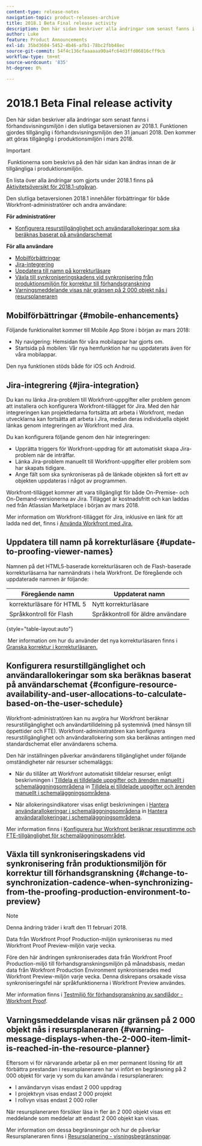 ```yaml
---
content-type: release-notes
navigation-topic: product-releases-archive
title: 2018.1 Beta Final release activity
description: Den här sidan beskriver alla ändringar som senast fanns i förhandsvisningsmiljön i den slutliga betaversionen av 2018.1. Funktionen gjordes tillgänglig i förhandsvisningsmiljön den 31 januari 2018. Den kommer att göras tillgänglig i produktionsmiljön i mars 2018.
author: Luke
feature: Product Announcements
exl-id: 35bd3604-5452-4b46-afb1-78bc2fbb48ec
source-git-commit: 54f4c136cfaaaaaa90a4fc64d3ffd06816cff9cb
workflow-type: tm+mt
source-wordcount: '835'
ht-degree: 0%

---
```


# 2018.1 Beta Final release activity

Den här sidan beskriver alla ändringar som senast fanns i förhandsvisningsmiljön i den slutliga betaversionen av 2018.1. Funktionen gjordes tillgänglig i förhandsvisningsmiljön den 31 januari 2018. Den kommer att göras tillgänglig i produktionsmiljön i mars 2018.

>[!IMPORTANT]
>
> Funktionerna som beskrivs på den här sidan kan ändras innan de är tillgängliga i produktionsmiljön.

En lista över alla ändringar som gjorts under 2018.1 finns på  [Aktivitetsöversikt för 2018.1-utgåvan](../../../../product-announcements/product-releases/quarterly-release-archive/2018.1-release-activity/2018.1-release-activity-overview.md).

Den slutliga betaversionen 2018.1 innehåller förbättringar för både Workfront-administratörer och andra användare:

**För administratörer**

* [Konfigurera resurstillgänglighet och användarallokeringar som ska beräknas baserat på användarschemat](#configure-resource-availability-and-user-allocations-to-calculate-based-on-the-user-schedule)

**För alla användare**

* [Mobilförbättringar](#mobile-enhancements)
* [Jira-integrering](#jira-integration)
* [Uppdatera till namn på korrekturläsare](#update-to-proofing-viewer-names)
* [Växla till synkroniseringskadens vid synkronisering från produktionsmiljön för korrektur till förhandsgranskning](#change-to-synchronization-cadence-when-synchronizing-from-the-proofing-production-environment-to-preview)
* [Varningsmeddelande visas när gränsen på 2 000 objekt nås i resursplaneraren](#warning-message-displays-when-the-2-000-item-limit-is-reached-in-the-resource-planner)

## Mobilförbättringar {#mobile-enhancements}

Följande funktionalitet kommer till Mobile App Store i början av mars 2018:

* Ny navigering: Hemsidan för våra mobilappar har gjorts om.
* Startsida på mobilen: Vår nya hemfunktion har nu uppdaterats även för våra mobilappar.

Den nya funktionen stöds både för iOS och Android.

## Jira-integrering {#jira-integration}

Du kan nu länka Jira-problem till Workfront-uppgifter eller problem genom att installera och konfigurera Workfront-tillägget för Jira. Med den här integreringen kan projektledarna fortsätta att arbeta i Workfront, medan utvecklarna kan fortsätta att arbeta i Jira, medan deras individuella objekt länkas genom integreringen av Workfront med Jira.

Du kan konfigurera följande genom den här integreringen:

* Upprätta triggers för Workfront-uppdrag för att automatiskt skapa Jira-problem när de inträffar.
* Länka Jira-problem manuellt till Workfront-uppgifter eller problem som har skapats tidigare.
* Ange fält som ska synkroniseras på de länkade objekten så fort ett av objekten uppdateras i något av programmen.

Workfront-tillägget kommer att vara tillgängligt för både On-Premise- och On-Demand-versionerna av Jira. Tillägget är kostnadsfritt och kan laddas ned från Atlassian Marketplace i början av mars 2018.

Mer information om Workfront-tillägget för Jira, inklusive en länk för att ladda ned det, finns i [Använda Workfront med Jira.](https://support.workfront.com/hc/en-us/sections/115001130053)

## Uppdatera till namn på korrekturläsare {#update-to-proofing-viewer-names}

Namnen på det HTML5-baserade korrekturläsaren och de Flash-baserade korrekturläsarna har namnändrats i hela Workfront. De föregående och uppdaterade namnen är följande: 

| **Föregående namn** | **Uppdaterat namn** |
|---|---|
| korrekturläsare för HTML 5 | Nytt korrekturläsare |
| Språkkontroll för Flash | Språkkontroll för äldre användare |

{style=&quot;table-layout:auto&quot;}

 Mer information om hur du använder det nya korrekturläsaren finns i [Granska korrektur i korrekturläsaren.](https://support.workfront.com/hc/en-us/sections/115000275214)

## Konfigurera resurstillgänglighet och användarallokeringar som ska beräknas baserat på användarschemat {#configure-resource-availability-and-user-allocations-to-calculate-based-on-the-user-schedule}

Workfront-administratören kan nu avgöra hur Workfront beräknar resurstillgänglighet och användartilldelning på systemnivå (med hänsyn till öppettider och FTE). Workfront-administratören kan konfigurera resurstillgänglighet och användarallokering som ska beräknas antingen med standardschemat eller användarens schema.

Den här inställningen påverkar användarens tillgänglighet under följande omständigheter när resurser schemaläggs:

* När du tillåter att Workfront automatiskt tilldelar resurser, enligt beskrivningen i [Tilldela ej tilldelade uppgifter och ärenden manuellt i schemaläggningsområdena](../../../../resource-mgmt/resource-scheduling/manually-assign-items-scheduling-areas.md) in [Tilldela ej tilldelade uppgifter och ärenden manuellt i schemaläggningsområdena](../../../../resource-mgmt/resource-scheduling/manually-assign-items-scheduling-areas.md).

* När allokeringsindikatorer visas enligt beskrivningen i [Hantera användarallokeringar i schemaläggningsområdena](../../../../resource-mgmt/resource-scheduling/manage-allocations-scheduling-areas.md) in [Hantera användarallokeringar i schemaläggningsområdena](../../../../resource-mgmt/resource-scheduling/manage-allocations-scheduling-areas.md).

Mer information finns i [Konfigurera hur Workfront beräknar resurstimme och FTE-tillgänglighet för schemaläggningsområdet](../../../../resource-mgmt/resource-scheduling/calculate-hours-fte-scheduling-area.md).

## Växla till synkroniseringskadens vid synkronisering från produktionsmiljön för korrektur till förhandsgranskning {#change-to-synchronization-cadence-when-synchronizing-from-the-proofing-production-environment-to-preview}

>[!NOTE]
Denna ändring träder i kraft den 11 februari 2018.

Data från Workfront Proof Production-miljön synkroniseras nu med Workfront Proof Preview-miljön varje vecka.

Före den här ändringen synkroniserades data från Workfront Proof Production-miljö till förhandsgranskningsmiljön på månadsbasis, medan data från Workfront Production Environment synkroniserades med Workfront Preview-miljön varje vecka. Denna diskrepans orsakade vissa synkroniseringsfel när språkfunktionerna i Workfront Preview användes. 

Mer information finns i [Testmiljö för förhandsgranskning av sandlådor - Workfront Proof](../../../../workfront-proof/wp-getstarted/system-information/preview-sandbox.md). 

## Varningsmeddelande visas när gränsen på 2 000 objekt nås i resursplaneraren {#warning-message-displays-when-the-2-000-item-limit-is-reached-in-the-resource-planner}

Eftersom vi för närvarande arbetar på en mer permanent lösning för att förbättra prestandan i resursplaneraren har vi infört en begränsning på 2 000 objekt för varje vy som du kan använda i resursplaneraren:

* I användarvyn visas endast 2 000 uppdrag
* I projektvyn visas endast 2 000 projekt
* I rollvyn visas endast 2 000 roller

När resursplaneraren försöker läsa in fler än 2 000 objekt visas ett meddelande som meddelar att endast 2 000 objekt kan visas.

Mer information om dessa begränsningar och hur de påverkar Resursplaneraren finns i [Resursplanering - visningsbegränsningar](../../../../resource-mgmt/resource-planning/resource-planner-display-limitations.md).

<!--
<p data-mc-conditions="QuicksilverOrClassic.Draft mode">To participate in our beta program for the Resource Planner performance, see <a href="../../../../product-announcements/betas/resource-planner-performance-beta.md" class="MCXref xref">Resource Planner performance beta </a>.</p>
-->
